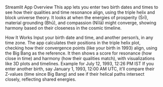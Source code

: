 Streamlit App Overview
This app lets you enter two birth dates and times to see how their qualities and time resonance align, using the triple helix and block universe theory. It looks at when the energies of prosperity (Śrī), material grounding (Bhū), and compassion (Nīlā) might converge, showing harmony based on their closeness in the cosmic timeline.

How It Works
Input your birth date and time, and another person’s, in any time zone.
The app calculates their positions in the triple helix plot, checking how their convergence points (like your birth in 1993) align, using the Big Bang as the reference.
It then shows a score for resonance (how close in time) and harmony (how their qualities match), with visualizations like 3D plots and timelines.
Example for July 12, 1993, 12:26 PM IST
If you enter another birth, say January 1, 1993, 12:00 AM UTC, it’ll compare their Z-values (time since Big Bang) and see if their helical paths intersect closely, reflecting shared energies.